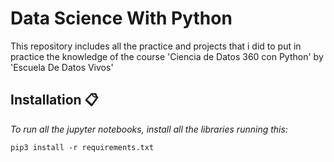# Data Science With Python

This repository includes all the practice and projects that i did to put in practice the knowledge of the course 'Ciencia de Datos 360 con Python' by 'Escuela De Datos Vivos'

## Installation 📋

_To run all the jupyter notebooks, install all the libraries running this:_

```
pip3 install -r requirements.txt
```
